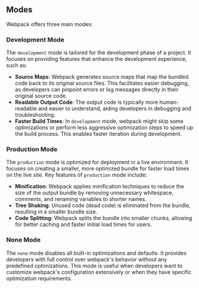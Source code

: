 
## Modes

Webpack offers three main modes:

### Development Mode

The `development` mode is tailored for the development phase of a project. It focuses on providing features that enhance the development experience, such as:

- **Source Maps**: Webpack generates source maps that map the bundled code back to its original source files. This facilitates easier debugging, as developers can pinpoint errors or log messages directly in their original source code.
- **Readable Output Code**: The output code is typically more human-readable and easier to understand, aiding developers in debugging and troubleshooting.
- **Faster Build Times**: In `development` mode, webpack might skip some optimizations or perform less aggressive optimization steps to speed up the build process. This enables faster iteration during development.

### Production Mode

The `production` mode is optimized for deployment in a live environment. It focuses on creating a smaller, more optimized bundle for faster load times on the live site. Key features of `production` mode include:

- **Minification**: Webpack applies minification techniques to reduce the size of the output bundle by removing unnecessary whitespace, comments, and renaming variables to shorter names.
- **Tree Shaking**: Unused code (dead code) is eliminated from the bundle, resulting in a smaller bundle size.
- **Code Splitting**: Webpack splits the bundle into smaller chunks, allowing for better caching and faster initial load times for users.

### None Mode

The `none` mode disables all built-in optimizations and defaults. It provides developers with full control over webpack's behavior without any predefined optimizations. This mode is useful when developers want to customize webpack's configuration extensively or when they have specific optimization requirements.

